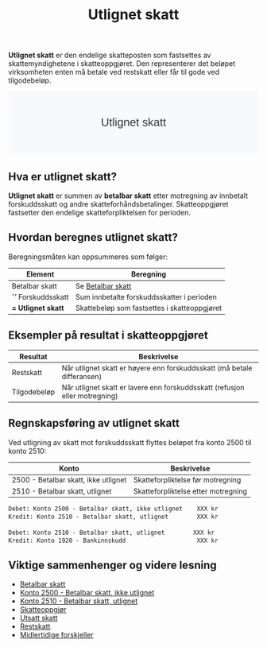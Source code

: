 ﻿---
title: "Utlignet skatt"
seoTitle: "Utlignet skatt"
description: '**Utlignet skatt** er den endelige skatteposten som fastsettes av skattemyndighetene i skatteoppgjøret. Den representerer det beløpet virksomheten enten må b...'
---

**Utlignet skatt** er den endelige skatteposten som fastsettes av skattemyndighetene i skatteoppgjøret. Den representerer det beløpet virksomheten enten må betale ved restskatt eller får til gode ved tilgodebeløp.

![Utlignet skatt](utlignet-skatt-image.svg)

## Hva er utlignet skatt?

**Utlignet skatt** er summen av **betalbar skatt** etter motregning av innbetalt forskuddsskatt og andre skatteforhåndsbetalinger. Skatteoppgjøret fastsetter den endelige skatteforpliktelsen for perioden.

## Hvordan beregnes utlignet skatt?

Beregningsmåten kan oppsummeres som følger:

| **Element**               | **Beregning**                                                                                      |
|---------------------------|----------------------------------------------------------------------------------------------------|
| Betalbar skatt            | Se [Betalbar skatt](/blogs/regnskap/betalbar-skatt "Betalbar skatt “ Komplett guide til beregning og håndtering") |
| ˆ’ Forskuddsskatt          | Sum innbetalte forskuddsskatter i perioden                                                         |
| **= Utlignet skatt**      | Skattebeløp som fastsettes i skatteoppgjøret                                                       |

## Eksempler på resultat i skatteoppgjøret

| **Resultat**   | **Beskrivelse**                                                                                             |
|----------------|-------------------------------------------------------------------------------------------------------------|
| Restskatt      | Når utlignet skatt er høyere enn forskuddsskatt (må betale differansen)                                      |
| Tilgodebeløp   | Når utlignet skatt er lavere enn forskuddsskatt (refusjon eller motregning)                                  |

## Regnskapsføring av utlignet skatt

Ved utligning av skatt mot forskuddsskatt flyttes beløpet fra konto 2500 til konto 2510:

| **Konto**                                  | **Beskrivelse**                                          |
|--------------------------------------------|----------------------------------------------------------|
| 2500 - Betalbar skatt, ikke utlignet       | Skatteforpliktelse før motregning                        |
| 2510 - Betalbar skatt, utlignet            | Skatteforpliktelse etter motregning                       |

```plaintext
Debet: Konto 2500 - Betalbar skatt, ikke utlignet    XXX kr
Kredit: Konto 2510 - Betalbar skatt, utlignet        XXX kr

Debet: Konto 2510 - Betalbar skatt, utlignet        XXX kr
Kredit: Konto 1920 - Bankinnskudd                    XXX kr
```

## Viktige sammenhenger og videre lesning

* [Betalbar skatt](/blogs/regnskap/betalbar-skatt "Betalbar skatt “ Komplett guide til beregning og håndtering")
* [Konto 2500 - Betalbar skatt, ikke utlignet](/blogs/kontoplan/2500-betalbar-skatt-ikke-utlignet "Konto 2500 - Betalbar skatt, ikke utlignet")
* [Konto 2510 - Betalbar skatt, utlignet](/blogs/kontoplan/2510-betalbar-skatt-utlignet "Konto 2510 - Betalbar skatt, utlignet")
* [Skatteoppgjør](/blogs/regnskap/skatteoppgjor "Skatteoppgjør Guide: Prosess, Tidslinje og Viktige Frister")
* [Utsatt skatt](/blogs/regnskap/hva-er-utsatt-skatt "Hva er Utsatt Skatt? Beregning og Regnskapsføring")
* [Restskatt](/blogs/regnskap/restskatt "Restskatt “ Hva er restskatt og hvordan beregnes den?")
* [Midlertidige forskjeller](/blogs/regnskap/midlertidige-forskjeller "Midlertidige forskjeller i regnskap “ Forklaring og Eksempler")









